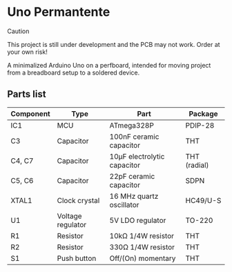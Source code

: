 # Uno Permantente

> [!CAUTION]
> This project is still under development and the PCB may not work. Order at your own risk!

A minimalized Arduino Uno on a perfboard, intended for moving project from a breadboard setup to a soldered device.

## Parts list
| Component | Type | Part | Package |
| --------- | ---- | ---------------- | ------- |
| IC1 | MCU | ATmega328P | PDIP-28 |
| C3 | Capacitor | 100nF ceramic capacitor | THT |
| C4, C7 | Capacitor | 10µF electrolytic capacitor | THT (radial) |
| C5, C6 | Capacitor | 22pF ceramic capacitor | SDPN |
| XTAL1 | Clock crystal | 16 MHz quartz oscillator | HC49/U-S |
| U1 | Voltage regulator | 5V LDO regulator | TO-220 |
| R1 | Resistor | 10kΩ 1/4W resistor | THT |
| R2 | Resistor | 330Ω 1/4W resistor | THT |
| S1 | Push button | Off/(On) momentary | THT |